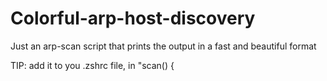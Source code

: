 # Colorful-arp-host-discovery
Just an arp-scan script that prints the output in a fast and beautiful format

TIP: add it to you .zshrc file, in "scan() { <script> }" format

[![arp-scan.jpg](https://i.postimg.cc/PxbhSkJh/arp-scan.jpg)](https://postimg.cc/qh797S2Z)
